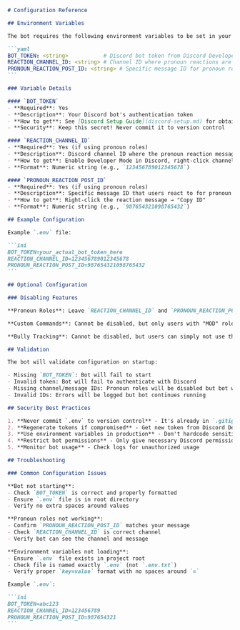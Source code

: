 ````markdown
# Configuration Reference

## Environment Variables

The bot requires the following environment variables to be set in your `.env` file:

```yaml
BOT_TOKEN: <string>           # Discord bot token from Discord Developer Portal
REACTION_CHANNEL_ID: <string> # Channel ID where pronoun reactions are monitored
PRONOUN_REACTION_POST_ID: <string> # Specific message ID for pronoun role reactions
```

### Variable Details

#### `BOT_TOKEN`
- **Required**: Yes
- **Description**: Your Discord bot's authentication token
- **How to get**: See [Discord Setup Guide](discord-setup.md) for obtaining bot token
- **Security**: Keep this secret! Never commit it to version control

#### `REACTION_CHANNEL_ID` 
- **Required**: Yes (if using pronoun roles)
- **Description**: Discord channel ID where the pronoun reaction message is located
- **How to get**: Enable Developer Mode in Discord, right-click channel → "Copy ID"
- **Format**: Numeric string (e.g., `123456789012345678`)

#### `PRONOUN_REACTION_POST_ID`
- **Required**: Yes (if using pronoun roles)  
- **Description**: Specific message ID that users react to for pronoun roles
- **How to get**: Right-click the reaction message → "Copy ID"
- **Format**: Numeric string (e.g., `987654321098765432`)

## Example Configuration

Example `.env` file:

```ini
BOT_TOKEN=your_actual_bot_token_here
REACTION_CHANNEL_ID=123456789012345678
PRONOUN_REACTION_POST_ID=987654321098765432
```

## Optional Configuration

### Disabling Features

**Pronoun Roles**: Leave `REACTION_CHANNEL_ID` and `PRONOUN_REACTION_POST_ID` empty to disable reaction-based role assignment.

**Custom Commands**: Cannot be disabled, but only users with "MOD" role can create them.

**Bully Tracking**: Cannot be disabled, but users can simply not use the commands.

## Validation

The bot will validate configuration on startup:

- Missing `BOT_TOKEN`: Bot will fail to start
- Invalid token: Bot will fail to authenticate with Discord
- Missing channel/message IDs: Pronoun roles will be disabled but bot will still start
- Invalid IDs: Errors will be logged but bot continues running

## Security Best Practices

1. **Never commit `.env` to version control** - It's already in `.gitignore`
2. **Regenerate tokens if compromised** - Get new token from Discord Developer Portal
3. **Use environment variables in production** - Don't hardcode sensitive values
4. **Restrict bot permissions** - Only give necessary Discord permissions
5. **Monitor bot usage** - Check logs for unauthorized usage

## Troubleshooting

### Common Configuration Issues

**Bot not starting**:
- Check `BOT_TOKEN` is correct and properly formatted
- Ensure `.env` file is in root directory
- Verify no extra spaces around values

**Pronoun roles not working**:
- Confirm `PRONOUN_REACTION_POST_ID` matches your message
- Check `REACTION_CHANNEL_ID` is correct channel
- Verify bot can see the channel and message

**Environment variables not loading**:
- Ensure `.env` file exists in project root
- Check file is named exactly `.env` (not `.env.txt`)
- Verify proper `key=value` format with no spaces around `=`

Example `.env`:

```ini
BOT_TOKEN=abc123
REACTION_CHANNEL_ID=123456789
PRONOUN_REACTION_POST_ID=987654321
```
